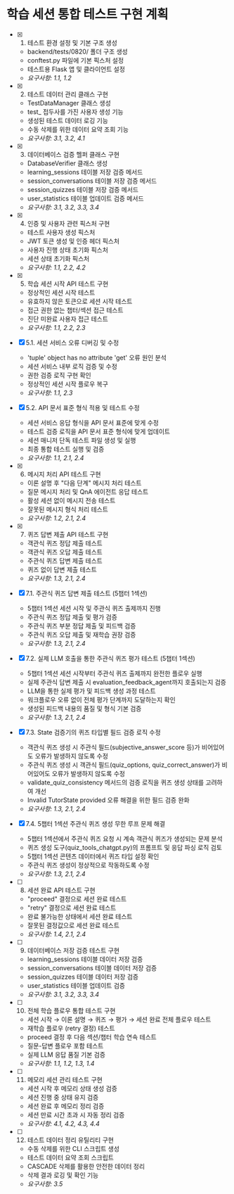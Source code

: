 # 학습 세션 통합 테스트 구현 계획

- [x] 1. 테스트 환경 설정 및 기본 구조 생성

  - backend/tests/0820/ 폴더 구조 생성
  - conftest.py 파일에 기본 픽스처 설정
  - 테스트용 Flask 앱 및 클라이언트 설정
  - _요구사항: 1.1, 1.2_

- [x] 2. 테스트 데이터 관리 클래스 구현

  - TestDataManager 클래스 생성
  - test_ 접두사를 가진 사용자 생성 기능
  - 생성된 테스트 데이터 로깅 기능
  - 수동 삭제를 위한 데이터 요약 조회 기능
  - _요구사항: 3.1, 3.2, 4.1_

- [x] 3. 데이터베이스 검증 헬퍼 클래스 구현

  - DatabaseVerifier 클래스 생성
  - learning_sessions 테이블 저장 검증 메서드
  - session_conversations 테이블 저장 검증 메서드
  - session_quizzes 테이블 저장 검증 메서드
  - user_statistics 테이블 업데이트 검증 메서드
  - _요구사항: 3.1, 3.2, 3.3, 3.4_

- [x] 4. 인증 및 사용자 관련 픽스처 구현





  - 테스트 사용자 생성 픽스처
  - JWT 토큰 생성 및 인증 헤더 픽스처
  - 사용자 진행 상태 초기화 픽스처
  - 세션 상태 초기화 픽스처
  - _요구사항: 1.1, 2.2, 4.2_

- [x] 5. 학습 세션 시작 API 테스트 구현





  - 정상적인 세션 시작 테스트
  - 유효하지 않은 토큰으로 세션 시작 테스트
  - 접근 권한 없는 챕터/섹션 접근 테스트
  - 진단 미완료 사용자 접근 테스트
  - _요구사항: 1.1, 2.2, 2.3_

- [x] 5.1. 세션 서비스 오류 디버깅 및 수정
  - 'tuple' object has no attribute 'get' 오류 원인 분석
  - 세션 서비스 내부 로직 검증 및 수정
  - 권한 검증 로직 구현 확인
  - 정상적인 세션 시작 플로우 복구
  - _요구사항: 1.1, 2.3_

- [x] 5.2. API 문서 표준 형식 적용 및 테스트 수정







  - 세션 서비스 응답 형식을 API 문서 표준에 맞게 수정
  - 테스트 검증 로직을 API 문서 표준 형식에 맞게 업데이트
  - 세션 매니저 단독 테스트 파일 생성 및 실행
  - 최종 통합 테스트 실행 및 검증
  - _요구사항: 1.1, 2.1, 2.4_

- [x] 6. 메시지 처리 API 테스트 구현





  - 이론 설명 후 "다음 단계" 메시지 처리 테스트
  - 질문 메시지 처리 및 QnA 에이전트 응답 테스트
  - 활성 세션 없이 메시지 전송 테스트
  - 잘못된 메시지 형식 처리 테스트
  - _요구사항: 1.2, 2.1, 2.4_

- [x] 7. 퀴즈 답변 제출 API 테스트 구현





  - 객관식 퀴즈 정답 제출 테스트
  - 객관식 퀴즈 오답 제출 테스트
  - 주관식 퀴즈 답변 제출 테스트
  - 퀴즈 없이 답변 제출 테스트
  - _요구사항: 1.3, 2.1, 2.4_

- [x] 7.1. 주관식 퀴즈 답변 제출 테스트 (5챕터 1섹션)



  - 5챕터 1섹션 세션 시작 및 주관식 퀴즈 출제까지 진행
  - 주관식 퀴즈 정답 제출 및 평가 검증
  - 주관식 퀴즈 부분 정답 제출 및 피드백 검증
  - 주관식 퀴즈 오답 제출 및 재학습 권장 검증
  - _요구사항: 1.3, 2.1, 2.4_

- [x] 7.2. 실제 LLM 호출을 통한 주관식 퀴즈 평가 테스트 (5챕터 1섹션)









  - 5챕터 1섹션 세션 시작부터 주관식 퀴즈 출제까지 완전한 플로우 실행
  - 실제 주관식 답변 제출 시 evaluation_feedback_agent까지 호출되는지 검증
  - LLM을 통한 실제 평가 및 피드백 생성 과정 테스트
  - 워크플로우 오류 없이 전체 평가 단계까지 도달하는지 확인
  - 생성된 피드백 내용의 품질 및 형식 기본 검증
  - _요구사항: 1.3, 2.1, 2.4_

- [x] 7.3. State 검증기의 퀴즈 타입별 필드 검증 로직 수정


  - 객관식 퀴즈 생성 시 주관식 필드(subjective_answer_score 등)가 비어있어도 오류가 발생하지 않도록 수정
  - 주관식 퀴즈 생성 시 객관식 필드(quiz_options, quiz_correct_answer)가 비어있어도 오류가 발생하지 않도록 수정
  - validate_quiz_consistency 메서드의 검증 로직을 퀴즈 생성 상태를 고려하여 개선
  - Invalid TutorState provided 오류 해결을 위한 필드 검증 완화
  - _요구사항: 1.3, 2.1, 2.4_

- [x] 7.4. 5챕터 1섹션 주관식 퀴즈 생성 무한 루프 문제 해결




  - 5챕터 1섹션에서 주관식 퀴즈 요청 시 계속 객관식 퀴즈가 생성되는 문제 분석
  - 퀴즈 생성 도구(quiz_tools_chatgpt.py)의 프롬프트 및 응답 파싱 로직 검토
  - 5챕터 1섹션 콘텐츠 데이터에서 퀴즈 타입 설정 확인
  - 주관식 퀴즈 생성이 정상적으로 작동하도록 수정
  - _요구사항: 1.3, 2.1, 2.4_

- [ ] 8. 세션 완료 API 테스트 구현
  - "proceed" 결정으로 세션 완료 테스트
  - "retry" 결정으로 세션 완료 테스트
  - 완료 불가능한 상태에서 세션 완료 테스트
  - 잘못된 결정값으로 세션 완료 테스트
  - _요구사항: 1.4, 2.1, 2.4_

- [ ] 9. 데이터베이스 저장 검증 테스트 구현
  - learning_sessions 테이블 데이터 저장 검증
  - session_conversations 테이블 데이터 저장 검증
  - session_quizzes 테이블 데이터 저장 검증
  - user_statistics 테이블 업데이트 검증
  - _요구사항: 3.1, 3.2, 3.3, 3.4_

- [ ] 10. 전체 학습 플로우 통합 테스트 구현
  - 세션 시작 → 이론 설명 → 퀴즈 → 평가 → 세션 완료 전체 플로우 테스트
  - 재학습 플로우 (retry 결정) 테스트
  - proceed 결정 후 다음 섹션/챕터 학습 연속 테스트
  - 질문-답변 플로우 포함 테스트
  - 실제 LLM 응답 품질 기본 검증
  - _요구사항: 1.1, 1.2, 1.3, 1.4_

- [ ] 11. 메모리 세션 관리 테스트 구현
  - 세션 시작 후 메모리 상태 생성 검증
  - 세션 진행 중 상태 유지 검증
  - 세션 완료 후 메모리 정리 검증
  - 세션 만료 시간 초과 시 자동 정리 검증
  - _요구사항: 4.1, 4.2, 4.3, 4.4_

- [ ] 12. 테스트 데이터 정리 유틸리티 구현
  - 수동 삭제를 위한 CLI 스크립트 생성
  - 테스트 데이터 요약 조회 스크립트
  - CASCADE 삭제를 활용한 안전한 데이터 정리
  - 삭제 결과 로깅 및 확인 기능
  - _요구사항: 3.5_